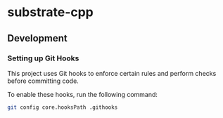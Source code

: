 # substrate-cpp

## Development

### Setting up Git Hooks

This project uses Git hooks to enforce certain rules and perform checks before committing code.

To enable these hooks, run the following command:

```bash
git config core.hooksPath .githooks
```
